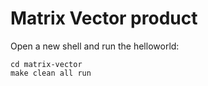 # Matrix Vector product

Open a new shell and run the helloworld:
~~~~~shell
cd matrix-vector
make clean all run
~~~~~
